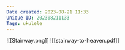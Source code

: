 ```yaml
---
Date created: 2023-08-21 11:33
Unique ID: 202308211133
Tags: ukulele
---
```

![[Stairway.png]]
![[stairway-to-heaven.pdf]]